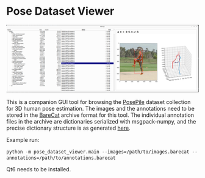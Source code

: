 # Pose Dataset Viewer

![Screenshot](screenshot.png)

This is a companion GUI tool for browsing the [PosePile](https://github.com/isarandi/PosePile) dataset collection for 3D human pose estimation.
The images and the annotations need to be stored in the [BareCat](https://github.com/isarandi/BareCat) archive format for this tool.
The individual annotation files in the archive are dictionaries serialized with msgpack-numpy, and the precise dictionary structure is as generated [here](https://github.com/isarandi/PosePile/blob/main/posepile/tools/dataset_pickle_to_barecat.py#L70).

Example run:

```
python -m pose_dataset_viewer.main --images=/path/to/images.barecat --annotations=/path/to/annotations.barecat
```

Qt6 needs to be installed.

